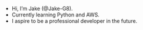 - Hi, I’m Jake (@Jake-G8).
- Currently learning Python and AWS.
- I aspire to be a professional developer in the future.

<!---
Jake-G8/Jake-G8 is a ✨ special ✨ repository because its `README.md` (this file) appears on your GitHub profile.
You can click the Preview link to take a look at your changes.
--->
